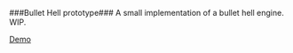 ###Bullet Hell prototype###
A small implementation of a bullet hell engine. WIP.

[Demo](http://rawgithub.com/Leonardo-Ciocan/BulletHellJS/master/index.html)
